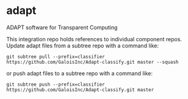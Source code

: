 # adapt
ADAPT software for Transparent Computing

This integration repo holds references to individual component repos.
Update adapt files from a subtree repo with a command like:

    git subtree pull --prefix=classifier https://github.com/GaloisInc/Adapt-classify.git master --squash

or push adapt files to a subtree repo with a command like:

    git subtree push --prefix=classifier https://github.com/GaloisInc/Adapt-classify.git master

